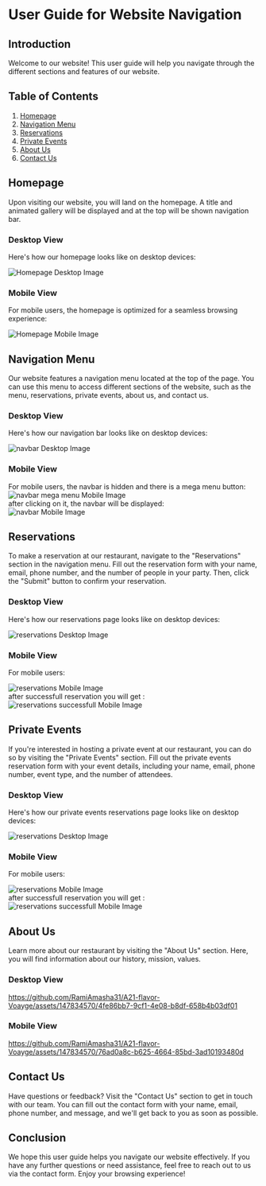 # User Guide for Website Navigation

## Introduction
Welcome to our website! This user guide will help you navigate through the different sections and features of our website.

## Table of Contents
1. [Homepage](#homepage)
2. [Navigation Menu](#navigation-menu)
3. [Reservations](#reservations)
4. [Private Events](#private-events)
5. [About Us](#about-us)
6. [Contact Us](#contact-us)

## Homepage
Upon visiting our website, you will land on the homepage. A title and animated gallery will be displayed and at the top will be shown navigation bar.
### Desktop View
Here's how our homepage looks like on desktop devices:

![Homepage Desktop Image](../images/home-page-desktop.png)

### Mobile View
For mobile users, the homepage is optimized for a seamless browsing experience:

![Homepage Mobile Image](../images/home-page-mobile.png)

## Navigation Menu
Our website features a navigation menu located at the top of the page. You can use this menu to access different sections of the website, such as the menu, reservations, private events, about us, and contact us.
### Desktop View
Here's how our navigation bar looks like on desktop devices:

![navbar Desktop Image](../images/navbar-desktop.png)

### Mobile View
For mobile users, the navbar is hidden and there is a mega menu button:
![navbar mega menu Mobile Image](../images/navbar1-mobile.png) <br>
after clicking on it, the navbar will be displayed:<br>
![navbar Mobile Image](../images/navbar2-mobile.png)



## Reservations
To make a reservation at our restaurant, navigate to the "Reservations" section in the navigation menu. Fill out the reservation form with your name, email, phone number, and the number of people in your party. Then, click the "Submit" button to confirm your reservation.

### Desktop View
Here's how our reservations page looks like on desktop devices:

![reservations Desktop Image](../images/res-desktop.png)

### Mobile View
For mobile users:

![reservations Mobile Image](../images/res-mobile.png)<br>
after successfull reservation you will get : <br>
![reservations successfull Mobile Image](../images/res-success.png)
## Private Events
If you're interested in hosting a private event at our restaurant, you can do so by visiting the "Private Events" section. Fill out the private events reservation form with your event details, including your name, email, phone number, event type, and the number of attendees.
### Desktop View
Here's how our private events reservations page looks like on desktop devices:

![reservations Desktop Image](../images/pevents-desktop.png)

### Mobile View
For mobile users:

![reservations Mobile Image](../images/pevents-mobile.png)<br>
after successfull reservation you will get : <br>
![reservations successfull Mobile Image](../images/pevents-success.png)

## About Us
Learn more about our restaurant by visiting the "About Us" section. Here, you will find information about our history, mission, values.
### Desktop View
https://github.com/RamiAmasha31/A21-flavor-Voayge/assets/147834570/4fe86bb7-9cf1-4e08-b8df-658b4b03df01
### Mobile View
https://github.com/RamiAmasha31/A21-flavor-Voayge/assets/147834570/76ad0a8c-b625-4664-85bd-3ad10193480d


## Contact Us
Have questions or feedback? Visit the "Contact Us" section to get in touch with our team. You can fill out the contact form with your name, email, phone number, and message, and we'll get back to you as soon as possible.

## Conclusion
We hope this user guide helps you navigate our website effectively. If you have any further questions or need assistance, feel free to reach out to us via the contact form. Enjoy your browsing experience!

